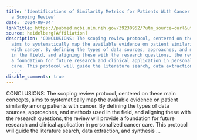 ```yaml
---
title: 'Identifications of Similarity Metrics for Patients With Cancer: Protocol for
  a Scoping Review'
date: '2024-09-04'
linkTitle: https://pubmed.ncbi.nlm.nih.gov/39230952/?utm_source=curl&utm_medium=rss&utm_campaign=pubmed-2&utm_content=1FakS-2QOkCT8HsMOQP1bCRQ4YzyumYOmxmF0moLsQ3dFB1E9V&fc=20220326224207&ff=20240905183429&v=2.18.0.post9+e462414
source: heidelberg[Affiliation]
description: 'CONCLUSIONS: The scoping review protocol, centered on these main concepts,
  aims to systematically map the available evidence on patient similarity among patients
  with cancer. By defining the types of data sources, approaches, and methods used
  in the field, and aligning these with the research questions, the review will provide
  a foundation for future research and clinical application in personalized cancer
  care. This protocol will guide the literature search, data extraction, and synthesis
  ...'
disable_comments: true
---
```

CONCLUSIONS: The scoping review protocol, centered on these main concepts, aims to systematically map the available evidence on patient similarity among patients with cancer. By defining the types of data sources, approaches, and methods used in the field, and aligning these with the research questions, the review will provide a foundation for future research and clinical application in personalized cancer care. This protocol will guide the literature search, data extraction, and synthesis ...